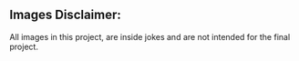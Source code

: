 ## Images Disclaimer:
All images in this project, are inside jokes and are not intended for the final project.
